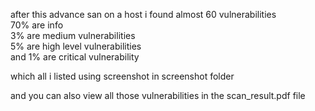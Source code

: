 after this advance san on a host i found almost 60 vulnerabilities    
70% are info                                                                    
3% are medium vulnerabilities                                                   
5% are high level vulnerabilities                                               
and 1% are critical vulnerability                                                                                                                               


which all i listed using screenshot in screenshot folder  

and you can also view all those vulnerabilities in the scan_result.pdf file

